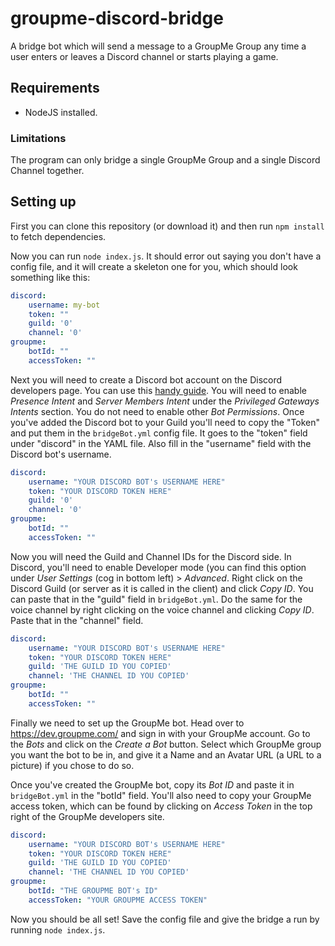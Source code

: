 # groupme-discord-bridge
A bridge bot which will send a message to a GroupMe Group any time a user enters or leaves a Discord channel or starts playing a game. 

## Requirements
- NodeJS installed.

### Limitations
The program can only bridge a single GroupMe Group and a single Discord Channel together. 

## Setting up
First you can clone this repository (or download it) and then run ```npm install``` to fetch dependencies.

Now you can run ```node index.js```. It should error out saying you don't have a config file, and it will create a skeleton one for you, which should look something like this:

```yaml
discord:
    username: my-bot
    token: ""
    guild: '0'
    channel: '0'
groupme:
    botId: ""
    accessToken: ""
```

Next you will need to create a Discord bot account on the Discord developers page. You can use this [handy guide](https://discordpy.readthedocs.io/en/stable/discord.html). You will need to enable *Presence Intent* and *Server Members Intent* under the *Privileged Gateways Intents* section. You do not need to enable other *Bot Permissions*. Once you've added the Discord bot to your Guild you'll need to copy the "Token" and put them in the ```bridgeBot.yml``` config file. It goes to the "token" field under "discord" in the YAML file. Also fill in the "username" field with the Discord bot's username.

```yaml
discord:
    username: "YOUR DISCORD BOT's USERNAME HERE"
    token: "YOUR DISCORD TOKEN HERE"
    guild: '0'
    channel: '0'
groupme:
    botId: ""
    accessToken: ""
```

Now you will need the Guild and Channel IDs for the Discord side. In Discord, you'll need to enable Developer mode (you can find this option under *User Settings* (cog in bottom left) > *Advanced*. Right click on the Discord Guild (or server as it is called in the client) and click *Copy ID*. You can paste that in the "guild" field in ```bridgeBot.yml```. Do the same for the voice channel by right clicking on the voice channel and clicking *Copy ID*. Paste that in the "channel" field.

```yaml
discord:
    username: "YOUR DISCORD BOT's USERNAME HERE"
    token: "YOUR DISCORD TOKEN HERE"
    guild: 'THE GUILD ID YOU COPIED'
    channel: 'THE CHANNEL ID YOU COPIED'
groupme:
    botId: ""
    accessToken: ""
```

Finally we need to set up the GroupMe bot. Head over to https://dev.groupme.com/ and sign in with your GroupMe account. Go to the *Bots* and click on the *Create a Bot* button. Select which GroupMe group you want the bot to be in, and give it a Name and an Avatar URL (a URL to a picture) if you chose to do so.

Once you've created the GroupMe bot, copy its *Bot ID* and paste it in ```bridgeBot.yml``` in the "botId" field. You'll also need to copy your GroupMe access token, which can be found by clicking on *Access Token* in the top right of the GroupMe developers site. 

```yaml
discord:
    username: "YOUR DISCORD BOT's USERNAME HERE"
    token: "YOUR DISCORD TOKEN HERE"
    guild: 'THE GUILD ID YOU COPIED'
    channel: 'THE CHANNEL ID YOU COPIED'
groupme:
    botId: "THE GROUPME BOT's ID"
    accessToken: "YOUR GROUPME ACCESS TOKEN"
```

Now you should be all set! Save the config file and give the bridge a run by running ```node index.js```.